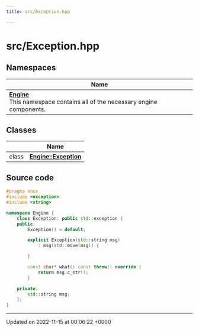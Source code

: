 ```yaml
---
title: src/Exception.hpp

---
```


# src/Exception.hpp



## Namespaces

| Name           |
| -------------- |
| **[Engine](/namespaces/namespaceEngine.md)** <br>This namespace contains all of the necessary engine components.  |

## Classes

|                | Name           |
| -------------- | -------------- |
| class | **[Engine::Exception](/classes/classEngine_1_1Exception.md)**  |




## Source code

```cpp
#pragma once
#include <exception>
#include <string>

namespace Engine {
    class Exception: public std::exception {
    public:
        Exception() = default;

        explicit Exception(std::string msg)
            : msg(std::move(msg)) {

        }

        const char* what() const throw() override {
            return msg.c_str();
        }

    private:
        std::string msg;
    };
}
```


-------------------------------

Updated on 2022-11-15 at 00:06:22 +0000
